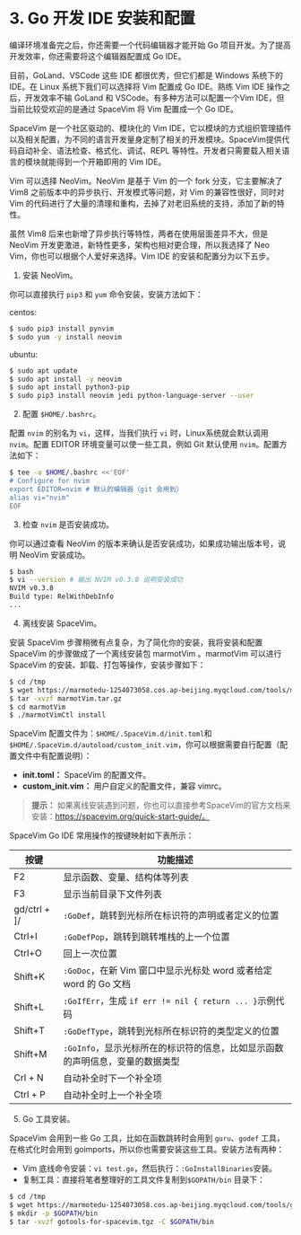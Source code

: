 # 3. Go 开发 IDE 安装和配置

编译环境准备完之后，你还需要一个代码编辑器才能开始 Go 项目开发。为了提高开发效率，你还需要将这个编辑器配置成 Go IDE。

目前，GoLand、VSCode 这些 IDE 都很优秀，但它们都是 Windows 系统下的 IDE。在 Linux 系统下我们可以选择将 Vim 配置成 Go IDE。熟练 Vim IDE 操作之后，开发效率不输 GoLand 和 VSCode。有多种方法可以配置一个Vim IDE，但当前比较受欢迎的是通过 SpaceVim 将 Vim 配置成一个 Go IDE。

SpaceVim 是一个社区驱动的、模块化的 Vim IDE，它以模块的方式组织管理插件以及相关配置，为不同的语言开发量身定制了相关的开发模块。SpaceVim提供代码自动补全、语法检查、格式化、调试、REPL 等特性。开发者只需要载入相关语言的模块就能得到一个开箱即用的 Vim IDE。

Vim 可以选择 NeoVim。NeoVim 是基于 Vim 的一个 fork 分支，它主要解决了 Vim8 之前版本中的异步执行、开发模式等问题，对 Vim 的兼容性很好，同时对 Vim 的代码进行了大量的清理和重构，去掉了对老旧系统的支持，添加了新的特性。

虽然 Vim8 后来也新增了异步执行等特性，两者在使用层面差异不大，但是 NeoVim 开发更激进，新特性更多，架构也相对更合理，所以我选择了 Neo Vim，你也可以根据个人爱好来选择。Vim IDE 的安装和配置分为以下五步。

1) 安装 NeoVim。

你可以直接执行 `pip3` 和 `yum` 命令安装，安装方法如下：

centos:
```bash
$ sudo pip3 install pynvim
$ sudo yum -y install neovim
```
ubuntu:
```bash
$ sudo apt update
$ sudo apt install -y neovim
$ sudo apt install python3-pip
$ sudo pip3 install neovim jedi python-language-server --user
```



2) 配置 `$HOME/.bashrc`。

配置 `nvim` 的别名为 `vi`，这样，当我们执行 `vi` 时，Linux系统就会默认调用 `nvim`。配置 EDITOR 环境变量可以使一些工具，例如 Git 默认使用 `nvim`。配置方法如下：

```bash
$ tee -a $HOME/.bashrc <<'EOF'
# Configure for nvim
export EDITOR=nvim # 默认的编辑器（git 会用到）
alias vi="nvim"
EOF
```

3) 检查 `nvim` 是否安装成功。

你可以通过查看 NeoVim 的版本来确认是否安装成功，如果成功输出版本号，说明 NeoVim 安装成功。

```bash
$ bash
$ vi --version # 输出 NVIM v0.3.8 说明安装成功
NVIM v0.3.8
Build type: RelWithDebInfo
...
```

4) 离线安装 SpaceVim。

安装 SpaceVim 步骤稍微有点复杂，为了简化你的安装，我将安装和配置 SpaceVim 的步骤做成了一个离线安装包 marmotVim 。marmotVim 可以进行 SpaceVim 的安装、卸载、打包等操作，安装步骤如下：

```bash
$ cd /tmp
$ wget https://marmotedu-1254073058.cos.ap-beijing.myqcloud.com/tools/marmotVim.tar.gz
$ tar -xvzf marmotVim.tar.gz
$ cd marmotVim
$ ./marmotVimCtl install
```

SpaceVim 配置文件为：`$HOME/.SpaceVim.d/init.toml`和`$HOME/.SpaceVim.d/autoload/custom_init.vim`，你可以根据需要自行配置（配置文件中有配置说明）：

- **init.toml：** SpaceVim 的配置文件。
- **custom_init.vim：** 用户自定义的配置文件，兼容 vimrc。

> **提示：** 如果离线安装遇到问题，你也可以直接参考SpaceVim的官方文档来安装：https://spacevim.org/quick-start-guide/。

SpaceVim Go IDE 常用操作的按键映射如下表所示：

| 按键                 | 功能描述                                                                    |
| ------------------- | --------------------------------------------------------------------------- |
| F2                  | 显示函数、变量、结构体等列表                                                |
| F3                  | 显示当前目录下文件列表                                                      |
| gd/ctrl + ]/<Enter> | `:GoDef`，跳转到光标所在标识符的声明或者定义的位置                            |
| Ctrl+I              | `:GoDefPop`，跳转到跳转堆栈的上一个位置                                       |
| Ctrl+O              | 回上一次位置                                                                |
| Shift+K             | `:GoDoc`，在新 Vim 窗口中显示光标处 word 或者给定 word 的 Go 文档             |
| Shift+L             | `:GoIfErr`，生成 `if err != nil { return ... }`示例代码                         |
| Shift+T             | `:GoDefType`，跳转到光标所在标识符的类型定义的位置                            |
| Shift+M             | `:GoInfo`，显示光标所在的标识符的信息，比如显示函数的声明信息，变量的数据类型 |
| Crl + N             | 自动补全时下一个补全项                                                      |
| Ctrl + P            | 自动补全时上一个补全项                                                      |


5) Go 工具安装。

SpaceVim 会用到一些 Go 工具，比如在函数跳转时会用到 `guru`、`godef` 工具，在格式化时会用到 goimports，所以你也需要安装这些工具。安装方法有两种：
- Vim 底线命令安装：`vi test.go`，然后执行：`:GoInstallBinaries`安装。
- 复制工具：直接将笔者整理好的工具文件复制到`$GOPATH/bin` 目录下：

```bash
$ cd /tmp
$ wget https://marmotedu-1254073058.cos.ap-beijing.myqcloud.com/tools/gotools-for-spacevim.tgz
$ mkdir -p $GOPATH/bin
$ tar -xvzf gotools-for-spacevim.tgz -C $GOPATH/bin
```

